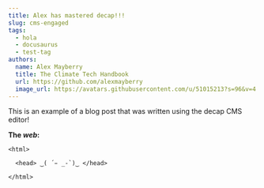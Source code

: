 ```yaml
---
title: Alex has mastered decap!!!
slug: cms-engaged
tags:
  - hola
  - docusaurus
  - test-tag
authors:
  name: Alex Mayberry
  title: The Climate Tech Handbook
  url: https://github.com/alexmayberry
  image_url: https://avatars.githubusercontent.com/u/51015213?s=96&v=4
---
```

This is an example of a blog post that was written using the decap CMS editor! 

**The *web*:**

```
<html>

  <head> ‿( ́ ̵ _-`)‿ </head>

</html>
```